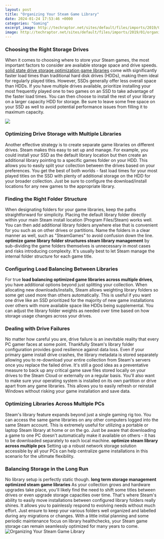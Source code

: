 ```yaml
---
layout: post
title: "Organizing Your Steam Game Library"
date: 2024-01-24 17:53:46 +0000
categories: "Gaming"
excerpt_image: http://techraptor.net/sites/default/files/imports/2019/01/organize-steam-library-2.jpg
image: http://techraptor.net/sites/default/files/imports/2019/01/organize-steam-library-2.jpg
---
```


### Choosing the Right Storage Drives
When it comes to choosing where to store your Steam games, the most important factors to consider are available storage space and drive speeds. [solid state drive storage optimization game libraries](https://store.fi.io.vn/chihuahuas-santa-christmas-tree-lights-funny-xmas-pajama-boys-426-chihuahua-dog) come with significantly faster load times than traditional hard disk drives (HDDs), making them ideal for regularly played titles. However, SSDs generally offer less overall space than HDDs. 
If you have multiple drives available, prioritize installing your most frequently played one to two games on an SSD to take advantage of the faster load times. You can then choose to install the rest of your library on a larger capacity HDD for storage. Be sure to leave some free space on your SSD as well to avoid potential performance issues from filling it to maximum capacity. 

![](https://i.ytimg.com/vi/I_1DJ085pu0/maxresdefault.jpg)
### Optimizing Drive Storage with Multiple Libraries
Another effective strategy is to create separate game libraries on different drives. Steam makes this easy to set up and manage. For example, you could install your SSD as the default library location but then create an additional library pointing to a specific games folder on your HDD. 
This allows you to easily split your collection between the drives based on your preferences. You get the best of both worlds - fast load times for your most played titles on the SSD with plenty of additional storage on the HDD for your broader collection. Just be sure to configure the download/install locations for any new games to the appropriate library.
### Finding the Right Folder Structure
When designating folders for your game libraries, keep the paths straightforward for simplicity. Placing the default library folder directly within your main Steam install location (Program Files/Steam) works well. You can then add additional library folders anywhere else that is convenient for you such as on other drives or partitions. 
Name the folders in a clear manner as well, such as "SteamGames" to avoid confusion down the line. **optimize game library folder structures steam library management** by sub-dividing the game folders themselves is unnecessary in most cases and risks introducing complexity. It's usually best to let Steam manage the internal folder structure for each game title.
### Configuring Load Balancing Between Libraries  
For true **load balancing optimized game libraries across multiple drives**, you have additional options beyond just splitting your collection. When allocating new downloads/installs, Steam allows weighting library folders so some get used more than others automatically. 
This is useful if you want one drive like an SSD prioritized for the majority of new game installations over others with more available space like HDDs being supplemental. You can adjust the library folder weights as needed over time based on how storage usage changes across your drives.
### Dealing with Drive Failures
No matter how careful you are, drive failure is an inevitable reality that every PC gamer faces at some point. Thankfully Steam's library folder configuration provides good resilience against data loss. Even if your primary game install drive crashes, the library metadata is stored separately allowing you to re-download your entire collection from Steam's servers once you replace the failed drive. 
It's still a good idea as a preventative measure to back up any critical game save files stored locally on your drives to the Steam Cloud or externally on a regular basis. You'll also want to make sure your operating system is installed on its own partition or drive apart from any game libraries. This allows you to easily refresh or reinstall Windows without risking your game installation and save data.
### Optimizing Libraries Across Multiple PCs
Steam's library feature expands beyond just a single gaming rig too. You can access the same game libraries on any other computers logged into the same Steam account. This is extremely useful for utilizing a portable or laptop Steam library at home or on the go. 
Just be aware that downloading a game to one PC doesn't automatically make it available on others - it has to be downloaded separately to each local machine. **optimize steam library across multiple pcs** Setting up a robust network storage solution accessible by all your PCs can help centralize game installations in this scenario for the ultimate flexibility.
### Balancing Storage in the Long Run 
No library setup is perfectly static though. **long term storage management optimized steam game libraries** As your collection grows and hardware upgrades take place, you'll likely find the need to shift some titles between drives or even upgrade storage capacities over time. That's where Steam's ability to easily move installations between configured library folders really shines.
It allows you to painlessly respond to evolving needs without much effort. Just ensure to keep your various folders well organized and labelled during any migrations or changes. With a little initial planning and some periodic maintenance focus on library healthchecks, your Steam game storage can remain seamlessly optimized for many years to come.
![Organizing Your Steam Game Library](http://techraptor.net/sites/default/files/imports/2019/01/organize-steam-library-2.jpg)